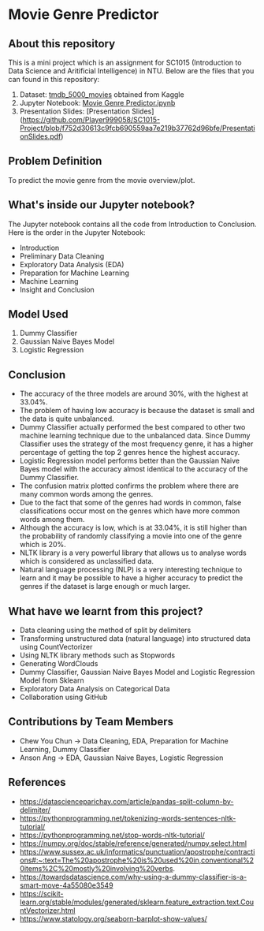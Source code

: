 # Movie Genre Predictor

## About this repository
This is a mini project which is an assignment for SC1015 (Introduction to Data Science and Aritificial Intelligence) in NTU. Below are the files that you can found in this repository:

  1. Dataset: [tmdb_5000_movies](https://github.com/Player999058/SC1015-Project/blob/main/tmdb_5000_movies.csv) obtained from Kaggle
  2. Jupyter Notebook: [Movie Genre Predictor.ipynb](https://github.com/Player999058/SC1015-Project/blob/main/Movie%20Genre%20Predictor.ipynb)
  3. Presentation Slides: [Presentation Slides] (https://github.com/Player999058/SC1015-Project/blob/f752d30613c9fcb690559aa7e219b37762d96bfe/PresentationSlides.pdf)

## Problem Definition
To predict the movie genre from the movie overview/plot.

## What's inside our Jupyter notebook?
The Jupyter notebook contains all the code from Introduction to Conclusion. Here is the order in the Jupyter Notebook:

  - Introduction
  - Preliminary Data Cleaning 
  - Exploratory Data Analysis (EDA)
  - Preparation for Machine Learning
  - Machine Learning
  - Insight and Conclusion

## Model Used
1. Dummy Classifier
2. Gaussian Naive Bayes Model
3. Logistic Regression

## Conclusion
* The accuracy of the three models are around 30%, with the highest at 33.04%.
* The problem of having low accuracy is because the dataset is small and the data is quite unbalanced.
* Dummy Classifier actually performed the best compared to other two machine learning technique due to the unbalanced data. Since Dummy Classifier uses the strategy of the most frequency genre, it has a higher percentage of getting the top 2 genres hence the highest accuracy.
* Logistic Regression model performs better than the Gaussian Naive Bayes model with the accuracy almost identical to the accuracy of the Dummy Classifier.
* The confusion matrix plotted confirms the problem where there are many common words among the genres.
* Due to the fact that some of the genres had words in common, false classifications occur most on the genres which have more common words among them.
* Although the accuracy is low, which is at 33.04%, it is still higher than the probability of randomly classifying a movie into one of the genre which is 20%.
* NLTK library is a very powerful library that allows us to analyse words which is considered as unclassified data.
* Natural language processing (NLP) is a very interesting technique to learn and it may be possible to have a higher accuracy to predict the genres if the dataset is large enough or much larger.

## What have we learnt from this project?
* Data cleaning using the method of split by delimiters
* Transforming unstructured data (natural language) into structured data using CountVectorizer
* Using NLTK library methods such as Stopwords
* Generating WordClouds
* Dummy Classifier, Gaussian Naive Bayes Model and Logistic Regression Model from Sklearn
* Exploratory Data Analysis on Categorical Data
* Collaboration using GitHub

## Contributions by Team Members
- Chew You Chun -> Data Cleaning, EDA, Preparation for Machine Learning, Dummy Classifier
- Anson Ang -> EDA, Gaussian Naive Bayes, Logistic Regression

## References
- https://datascienceparichay.com/article/pandas-split-column-by-delimiter/
- https://pythonprogramming.net/tokenizing-words-sentences-nltk-tutorial/
- https://pythonprogramming.net/stop-words-nltk-tutorial/
- https://numpy.org/doc/stable/reference/generated/numpy.select.html
- https://www.sussex.ac.uk/informatics/punctuation/apostrophe/contractions#:~:text=The%20apostrophe%20is%20used%20in,conventional%20items%2C%20mostly%20involving%20verbs.
- https://towardsdatascience.com/why-using-a-dummy-classifier-is-a-smart-move-4a55080e3549
- https://scikit-learn.org/stable/modules/generated/sklearn.feature_extraction.text.CountVectorizer.html
- https://www.statology.org/seaborn-barplot-show-values/
